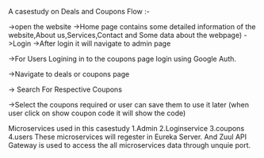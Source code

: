 A casestudy on Deals and Coupons
Flow :-

->open the website ->Home page contains some detailed information of the website,About us,Services,Contact and Some data about the webpage) ->Login ->After login it will navigate to admin page

->For Users Logining in to the coupons page login using Google Auth.

->Navigate to deals or coupons page

-> Search For Respective Coupons

->Select the coupons required or user can save them to use it later (when user click on show coupon code it will show the code)

Microservices used in this casestudy
1.Admin
2.Loginservice
3.coupons
4.users
These microservices will regester in Eureka Server.
And Zuul API Gateway is used to access the all microservices data through unquie port.
